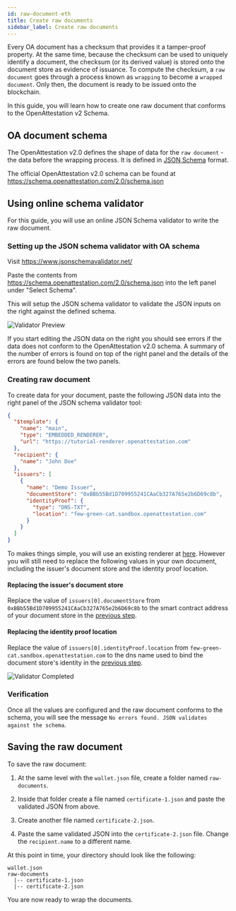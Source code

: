 ```yaml
---
id: raw-document-eth
title: Create raw documents
sidebar_label: Create raw documents
---
```


Every OA document has a checksum that provides it a tamper-proof property. At the same time, because the checksum can be used to uniquely identify a document, the checksum (or its derived value) is stored onto the document store as evidence of issuance. To compute the checksum, a `raw document` goes through a process known as `wrapping` to become a `wrapped document`. Only then, the document is ready to be issued onto the blockchain.

In this guide, you will learn how to create one raw document that conforms to the OpenAttestation v2 Schema.

## OA document schema

The OpenAttestation v2.0 defines the shape of data for the `raw document` - the data before the wrapping process. It is defined in [JSON Schema](https://json-schema.org/) format.

The official OpenAttestation v2.0 schema can be found at https://schema.openattestation.com/2.0/schema.json

## Using online schema validator

For this guide, you will use an online JSON Schema validator to write the raw document.

### Setting up the JSON schema validator with OA schema

Visit https://www.jsonschemavalidator.net/

Paste the contents from https://schema.openattestation.com/2.0/schema.json into the left panel under "Select Schema".

This will setup the JSON schema validator to validate the JSON inputs on the right against the defined schema.

![Validator Preview](/docs/integrator-section/verifiable-document/ethereum/document-data/validator-preview.png)

If you start editing the JSON data on the right you should see errors if the data does not conform to the OpenAttestation v2.0 schema. A summary of the number of errors is found on top of the right panel and the details of the errors are found below the two panels.

### Creating raw document

To create data for your document, paste the following JSON data into the right panel of the JSON schema validator tool:

```json
{
  "$template": {
    "name": "main",
    "type": "EMBEDDED_RENDERER",
    "url": "https://tutorial-renderer.openattestation.com"
  },
  "recipient": {
    "name": "John Doe"
  },
  "issuers": [
    {
      "name": "Demo Issuer",
      "documentStore": "0xBBb55Bd1D709955241CAaCb327A765e2b6D69c8b",
      "identityProof": {
        "type": "DNS-TXT",
        "location": "few-green-cat.sandbox.openattestation.com"
      }
    }
  ]
}
```

To makes things simple, you will use an existing renderer at [here](https://tutorial-renderer.openattestation.com). However you will still need to replace the following values in your own document, including the issuer's document store and the identity proof location.

#### Replacing the issuer's document store

Replace the value of `issuers[0].documentStore` from `0xBBb55Bd1D709955241CAaCb327A765e2b6D69c8b` to the smart contract address of your document store in the [previous step](/docs/ethereum-section/document-store).

#### Replacing the identity proof location

Replace the value of `issuers[0].identityProof.location` from `few-green-cat.sandbox.openattestation.com` to the dns name used to bind the document store's identity in the [previous step](/docs/ethereum-section/dns-proof).

![Validator Completed](/docs/integrator-section/verifiable-document/ethereum/document-data/validator-completed.png)


### Verification
Once all the values are configured and the raw document conforms to the schema, you will see the message `No errors found. JSON validates against the schema`.

## Saving the raw document
To save the raw document:

1. At the same level with the `wallet.json` file, create a folder named `raw-documents`. 

2. Inside that folder create a file named `certificate-1.json` and paste the validated JSON from above.

3. Create another file named `certificate-2.json`. 

4. Paste the same validated JSON into the `certificate-2.json` file. Change the `recipient.name` to a different name.

  At this point in time, your directory should look like the following:

  ```text
  wallet.json
  raw-documents
    |-- certificate-1.json
    |-- certificate-2.json
  ```

  You are now ready to wrap the documents.

